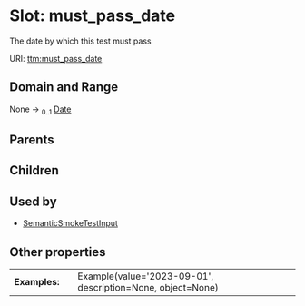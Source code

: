 
# Slot: must_pass_date


The date by which this test must pass

URI: [ttm:must_pass_date](https://w3id.org/TranslatorSRI/TranslatorTestingModel/must_pass_date)


## Domain and Range

None &#8594;  <sub>0..1</sub> [Date](types/Date.md)

## Parents


## Children


## Used by

 * [SemanticSmokeTestInput](SemanticSmokeTestInput.md)

## Other properties

|  |  |  |
| --- | --- | --- |
| **Examples:** | | Example(value='2023-09-01', description=None, object=None) |

